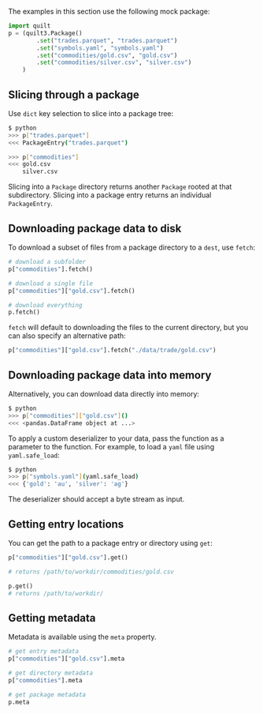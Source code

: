 The examples in this section use the following mock package:

```python
import quilt
p = (quilt3.Package()
        .set("trades.parquet", "trades.parquet")
        .set("symbols.yaml", "symbols.yaml")
        .set("commodities/gold.csv", "gold.csv")
        .set("commodities/silver.csv", "silver.csv")
    )
```

## Slicing through a package

Use `dict` key selection to slice into a package tree:

```bash
$ python
>>> p["trades.parquet"]
<<< PackageEntry("trades.parquet")

>>> p["commodities"]
<<< gold.csv
    silver.csv
```

Slicing into a `Package` directory returns another `Package` rooted at that subdirectory. Slicing into a package entry returns an individual `PackageEntry`.

## Downloading package data to disk

To download a subset of files from a package directory to a `dest`, use `fetch`:

```python
# download a subfolder
p["commodities"].fetch()

# download a single file
p["commodities"]["gold.csv"].fetch()

# download everything
p.fetch()
```

`fetch` will default to downloading the files to the current directory, but you can also specify an alternative path:

```python
p["commodities"]["gold.csv"].fetch("./data/trade/gold.csv")
```

## Downloading package data into memory

Alternatively, you can download data directly into memory:

```bash
$ python
>>> p["commodities"]["gold.csv"]()
<<< <pandas.DataFrame object at ...>
```

To apply a custom deserializer to your data, pass the function as a parameter to the function. For example, to load a `yaml` file using `yaml.safe_load`:

```bash
$ python
>>> p["symbols.yaml"](yaml.safe_load)
<<< {'gold': 'au', 'silver': 'ag'}
```

The deserializer should accept a byte stream as input.

## Getting entry locations

You can get the path to a package entry or directory using `get`:

```python
p["commodities"]["gold.csv"].get()

# returns /path/to/workdir/commodities/gold.csv

p.get()
# returns /path/to/workdir/
```

## Getting metadata

Metadata is available using the `meta` property.

```python
# get entry metadata
p["commodities"]["gold.csv"].meta

# get directory metadata
p["commodities"].meta

# get package metadata
p.meta
```
